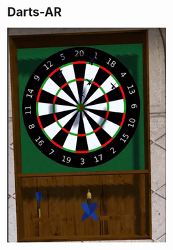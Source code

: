 # Darts-AR
[![Darts-AR](https://github.com/mazeenamr/Darts-AR/blob/main/darts.PNG)](https://www.youtube.com/shorts/mk3--J-uokQ?&ab_channel=VVStudio)
